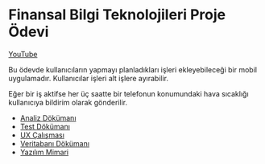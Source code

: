 # Finansal Bilgi Teknolojileri Proje Ödevi

[YouTube](https://www.youtube.com/watch?v=Qj86TL5UsUs)

Bu ödevde kullanıcıların yapmayı planladıkları işleri ekleyebileceği bir mobil uygulamadır. 
Kullanıcılar işleri alt işlere ayırabilir. 

Eğer bir iş aktifse her üç saatte bir telefonun konumundaki hava sıcaklığı kullanıcıya bildirim olarak gönderilir.

- [Analiz Dökümanı](./Analiz.md)
- [Test Dökümanı](./Test.md)
- [UX Çalışması](./UX.md)
- [Veritabanı Dökümanı](./DB.md)
- [Yazılım Mimari](./Mimari.md)
